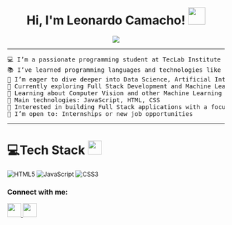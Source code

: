 <h1 align="center">
Hi, I'm Leonardo Camacho!
	<a href="https://github.com/Bouaskaoun" target="_self">
		<img height="40" src="https://emoji.gg/assets/emoji/7333-parrotdance.gif">
	</a>
</h1>
<p align="center">
	<a href="https://github.com/Bouaskaoun">
		<img src="https://readme-typing-svg.herokuapp.com?lines=Computer+Science+Student;++Web+Developer;Freelancer;DS%20|%20AI%20|%20ML%20Enthusiastic;Always%20learning%20new%20things&center=true&width=380&height=45">
	</a>
</p>

<hr>

<pre>
💻 I’m a passionate programming student at TecLab Institute
📚 I’ve learned programming languages and technologies like JavaScript, HTML, CSS, and have knowledge in Fetch API
📝 I’m eager to dive deeper into Data Science, Artificial Intelligence, and learn new languages like Python and PHP
🔭 Currently exploring Full Stack Development and Machine Learning
🌱 Learning about Computer Vision and other Machine Learning technologies
🌟 Main technologies: JavaScript, HTML, CSS
🚩 Interested in building Full Stack applications with a focus on Machine Learning
🤔 I’m open to: Internships or new job opportunities
</pre>
<hr>

# 💻Tech Stack <img src = "https://media2.giphy.com/media/QssGEmpkyEOhBCb7e1/giphy.gif?cid=ecf05e47a0n3gi1bfqntqmob8g9aid1oyj2wr3ds3mg700bl&rid=giphy.gif" width = 32px> 
![HTML5](https://img.shields.io/badge/html5-%23E34F26.svg?style=for-the-badge&logo=html5&logoColor=white) 
![JavaScript](https://img.shields.io/badge/javascript-%23323330.svg?style=for-the-badge&logo=javascript&logoColor=%23F7DF1E) 
![CSS3](https://img.shields.io/badge/css3-%231572B6.svg?style=for-the-badge&logo=css3&logoColor=white)

<h3 align="left">Connect with me:</h3>
<a href="https://www.instagram.com/leodsi.flp">
		<img height="32" src="https://img.shields.io/badge/Instagram-%23E4405F.svg?style=for-the-badge&logo=Instagram&logoColor=white">
  <a href="https://www.linkedin.com/in/leonardo-camacho-45a09b266/">
		<img height="32" src="https://img.shields.io/badge/linkedin-%230077B5.svg?style=for-the-badge&logo=linkedin&logoColor=white">
